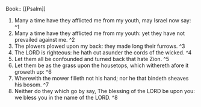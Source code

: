  Book:: [[Psalm]]
 1. Many a time have they afflicted me from my youth, may Israel now say: ^1
 2. Many a time have they afflicted me from my youth: yet they have not prevailed against me. ^2
 3. The plowers plowed upon my back: they made long their furrows. ^3
 4. The LORD is righteous: he hath cut asunder the cords of the wicked. ^4
 5. Let them all be confounded and turned back that hate Zion. ^5
 6. Let them be as the grass upon the housetops, which withereth afore it groweth up: ^6
 7. Wherewith the mower filleth not his hand; nor he that bindeth sheaves his bosom. ^7
 8. Neither do they which go by say, The blessing of the LORD be upon you: we bless you in the name of the LORD. ^8
